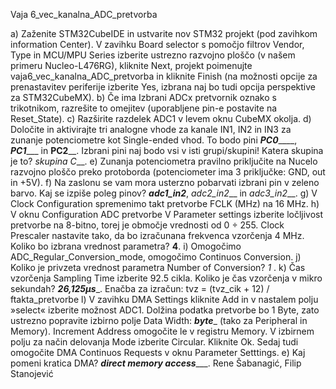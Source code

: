Vaja 6_vec_kanalna_ADC_pretvorba

a)	Zaženite STM32CubeIDE in ustvarite nov STM32 projekt (pod zavihkom information Center). V zavihku Board selector s pomočjo filtrov Vendor, Type in MCU/MPU Series izberite ustrezno razvojno ploščo (v našem primeru Nucleo-L476RG), kliknite Next, projekt poimenujte vaja6_vec_kanalna_ADC_pretvorba in kliknite Finish (na možnosti opcije za prenastavitev periferije izberite Yes, izbrana naj bo tudi opcija perspektive za STM32CubeMX).
b)	Če ima Izbrani ADCx pretvornik oznako s trikotnikom, razrešite to omejitev (uporabljene pin-e postavite na Reset_State). 
c)	Razširite razdelek ADC1 v levem oknu CubeMX okolja.
d)	Določite in aktivirajte tri analogne vhode za kanale IN1, IN2 in IN3 za zunanje potenciometre kot Single-ended vhod. To bodo pini ___PC0_______, ___PC1______ in ____PC2______. 
Izbrani pini naj bodo vsi v isti grupi/skupini! Katera skupina je to? _skupina C___.
e)	Zunanja potenciometra pravilno priključite na Nucelo razvojno ploščo preko protoborda (potenciometer ima 3 priključke: GND, out in +5V). 
f)	Na zaslonu se vam mora usterzno pobarvati izbrani pin v zeleno barvo. Kaj se izpiše poleg pinov? ___adc1_in2___, _adc2_in2___ in _adc3_in2___.
g)	V Clock Configuration spremenimo takt pretvorbe FCLK (MHz) na 16 MHz.
h)	V oknu Configuration ADC pretvorbe V Parameter settings izberite ločljivost pretvorbe na 8-bitno, torej je območje vrednosti od 0 ÷ 255. Clock Prescaler nastavite tako, da bo izračunana frekvenca vzorčenja 4 MHz. Koliko bo izbrana vrednost parametra? __4__.
i)	Omogočimo ADC_Regular_Conversion_mode, omogočimo Continuos Conversion.
j)	Koliko je privzeta vrednost parametra Number of Conversion? _1_ .
k)	Čas vzorčenja Sampling Time izberite 92.5 cikla. Koliko je čas vzorčenja v mikro sekundah? ___26,125μs____. Enačba za izračun: tvz = (tvz_cik + 12) / ftakta_pretvorbe
l)	V zavihku DMA Settings kliknite Add in v nastalem polju »select« izberite možnost ADC1. Dolžina podatka pretvorbe bo 1 Byte, zato ustrezno popravite izbirno polje Data Width: ___byte____ (tako za Peripheral in Memory). Increment Address omogočite le v registru Memory. V izbirnem polju za način delovanja Mode izberite Circular. Kliknite Ok. Sedaj tudi omogočite DMA Continuos Requests v oknu Parameter Setttings.
e)	Kaj pomeni kratica DMA? _______direct memory access__________.
Rene Šabanagić, Filip Stanojević
